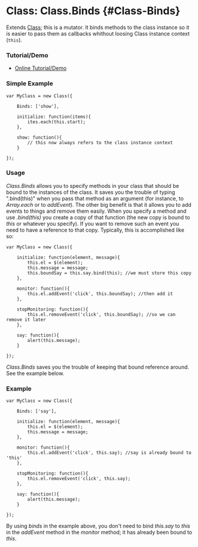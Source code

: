Class: Class.Binds {#Class-Binds}
=================================

Extends [Class][]; this is a mutator. It binds methods to the class instance so it is easier to pass them as callbacks whithout loosing Class instance context (`this`).

### Tutorial/Demo

* [Online Tutorial/Demo][]

### Simple Example

	var MyClass = new Class({

		Binds: ['show'],

		initialize: function(items){
			ites.each(this.start);
		},

		show: function(){
			// this now always refers to the class instance context
		}

	});


### Usage

*Class.Binds* allows you to specify methods in your class that should be bound to the instances of the class. It saves you the trouble of typing ".bind(this)" when you pass that method as an argument (for instance, to *Array.each* or to *addEvent*). The other big benefit is that it allows you to add events to things and remove them easily. When you specify a method and use *.bind(this)* you create a copy of that function (the new copy is bound to *this* or whatever you specify). If you want to remove such an event you need to have a reference to that copy. Typically, this is accomplished like so:

	var MyClass = new Class({

		initialize: function(element, message){
			this.el = $(element);
			this.message = message;
			this.boundSay = this.say.bind(this); //we must store this copy
		},

		monitor: function(){
			this.el.addEvent('click', this.boundSay); //then add it
		},

		stopMonitoring: function(){
			this.el.removeEvent('click', this.boundSay); //so we can remove it later
		},

		say: function(){
			alert(this.message);
		}

	});

*Class.Binds* saves you the trouble of keeping that bound reference around. See the example below.

### Example

	var MyClass = new Class({

		Binds: ['say'],

		initialize: function(element, message){
			this.el = $(element);
			this.message = message;
		},

		monitor: function(){
			this.el.addEvent('click', this.say); //say is already bound to 'this'
		},

		stopMonitoring: function(){
			this.el.removeEvent('click', this.say);
		},

		say: function(){
			alert(this.message);
		}

	});

By using *binds* in the example above, you don't need to bind *this.say* to *this* in the *addEvent* method in the *monitor* method; it has already been bound to *this*.

[Online Tutorial/Demo]:http://www.clientcide.com/wiki/cnet-libraries/01.1-class.extras/02-class.binds
[Class]: /core/Class/Class
[http://blog.kassens.net/binds-class-mutator]: http://blog.kassens.net/binds-class-mutator
